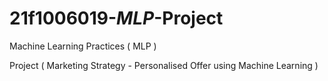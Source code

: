 # 21f1006019-_MLP_-Project
Machine Learning Practices ( MLP )

Project ( Marketing Strategy - Personalised Offer using Machine Learning )
